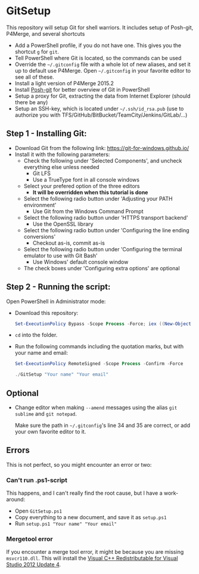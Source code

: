 # GitSetup
This repository will setup Git for shell warriors. It includes setup of Posh-git, P4Merge, and several shortcuts

* Add a PowerShell profile, if you do not have one. This gives you the shortcut ``g`` for ``git``.
* Tell PowerShell where Git is located, so the commands can be used
* Override the ``~/.gitconfig`` file with a whole lot of new aliases, and set it up to default use P4Merge. Open ``~/.gitconfig`` in your favorite editor to see all of these.
* Install a light version of P4Merge 2015.2
* Install [Posh-git](https://github.com/dahlbyk/posh-git) for better overview of Git in PowerShell
* Setup a proxy for Git, extracting the data from Internet Explorer (should there be any)
* Setup an SSH-key, which is located under ``~/.ssh/id_rsa.pub`` (use to authorize you with TFS/GitHub/BitBucket/TeamCity/Jenkins/GitLab/...)


## Step 1 - Installing Git:
* Download Git from the following link:
	https://git-for-windows.github.io/
* Install it with the following parameters:
	* Check the following under 'Selected Components', and uncheck everything else unless needed
		* Git LFS
		* Use a TrueType font in all console windows
	* Select your prefered option of the three editors
		* **It will be overridden when this tutorial is done**
	* Select the following radio button under 'Adjusting your PATH environment'
		* Use Git from the Windows Command Prompt
	* Select the following radio button under 'HTTPS transport backend'
		* Use the OpenSSL library
	* Select the following radio button under 'Configuring the line ending conversions'
		* Checkout as-is, commit as-is
	* Select the following radio button under 'Configuring the terminal emulator to use with Git Bash'
		* Use Windows' default console window
	* The check boxes under 'Configuring extra options' are optional


## Step 2 - Running the script:

Open PowerShell in Administrator mode:

* Download this repository:

  ```powershell
  Set-ExecutionPolicy Bypass -Scope Process -Force; iex ((New-Object System.Net.WebClient).DownloadString('https://github.com/bakgaard/GitSetup/archive/master.zip'))
  ```

* ``cd`` into the folder.

* Run the following commands including the quotation marks, but with your name and email:

  ```powershell
  Set-ExecutionPolicy RemoteSigned -Scope Process -Confirm -Force

  ./GitSetup "Your name" "Your email"
  ```



## Optional

* Change editor when making ``--amend`` messages using the alias ``git sublime`` and ``git notepad``.

  Make sure the path in ``~/.gitconfig``'s line 34 and 35 are correct, or add your own favorite editor to it.




## Errors

This is not perfect, so you might encounter an error or two:


### Can't run .ps1-script

This happens, and I can't really find the root cause, but I have a work-around:

* Open ``GitSetup.ps1``
* Copy everything to a new document, and save it as ``setup.ps1``
* Run ``setup.ps1 "Your name" "Your email"``



### Mergetool error

If you encounter a merge tool error, it might be because you are missing ``msvcr110.dll``.
This will install the [Visual C++ Redistributable for Visual Studio 2012 Update 4](https://www.microsoft.com/en-us/download/confirmation.aspx?id=30679).
